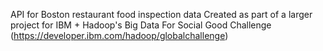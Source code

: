 API for Boston restaurant food inspection data
Created as part of a larger project for IBM + Hadoop's Big Data For Social Good Challenge (https://developer.ibm.com/hadoop/globalchallenge)
